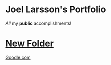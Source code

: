 # Joel Larsson's Portfolio

_All_ my **public** accomplishments!

# [New Folder](NewFolder)
[Goodle.com](HI)
